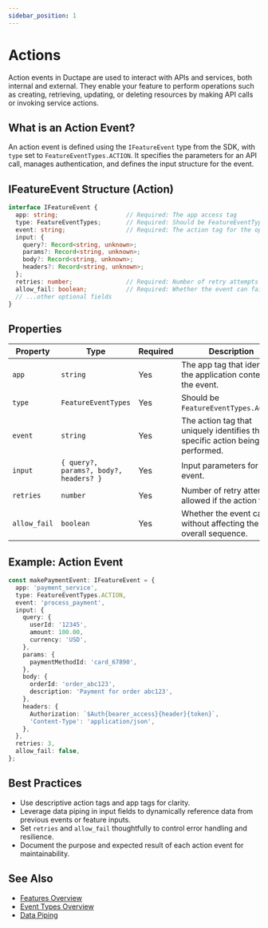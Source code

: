 ```yaml
---
sidebar_position: 1
---
```


# Actions

Action events in Ductape are used to interact with APIs and services, both internal and external. They enable your feature to perform operations such as creating, retrieving, updating, or deleting resources by making API calls or invoking service actions.

## What is an Action Event?

An action event is defined using the `IFeatureEvent` type from the SDK, with `type` set to `FeatureEventTypes.ACTION`. It specifies the parameters for an API call, manages authentication, and defines the input structure for the event.

## IFeatureEvent Structure (Action)

```typescript
interface IFeatureEvent {
  app: string;                   // Required: The app access tag
  type: FeatureEventTypes;       // Required: Should be FeatureEventTypes.ACTION
  event: string;                 // Required: The action tag for the operation
  input: {
    query?: Record<string, unknown>;
    params?: Record<string, unknown>;
    body?: Record<string, unknown>;
    headers?: Record<string, unknown>;
  };
  retries: number;               // Required: Number of retry attempts if the action fails
  allow_fail: boolean;           // Required: Whether the event can fail without affecting the overall sequence
  // ...other optional fields
}
```

## Properties

| Property     | Type                                    | Required | Description                                                                                     |
|--------------|-----------------------------------------|----------|-------------------------------------------------------------------------------------------------|
| `app`        | `string`                                | Yes      | The app tag that identifies the application context for the event.                              |
| `type`       | `FeatureEventTypes`                     | Yes      | Should be `FeatureEventTypes.ACTION`.                                                           |
| `event`      | `string`                                | Yes      | The action tag that uniquely identifies the specific action being performed.                    |
| `input`      | `{ query?, params?, body?, headers? }`  | Yes      | Input parameters for the event.                                                                 |
| `retries`    | `number`                                | Yes      | Number of retry attempts allowed if the action fails.                                           |
| `allow_fail` | `boolean`                               | Yes      | Whether the event can fail without affecting the overall sequence.                              |

## Example: Action Event

```typescript
const makePaymentEvent: IFeatureEvent = {
  app: 'payment_service',
  type: FeatureEventTypes.ACTION,
  event: 'process_payment',
  input: {
    query: {
      userId: '12345',
      amount: 100.00,
      currency: 'USD',
    },
    params: {
      paymentMethodId: 'card_67890',
    },
    body: {
      orderId: 'order_abc123',
      description: 'Payment for order abc123',
    },
    headers: {
      Authorization: `$Auth{bearer_access}{header}{token}`,
      'Content-Type': 'application/json',
    },
  },
  retries: 3,
  allow_fail: false,
};
```

## Best Practices
- Use descriptive action tags and app tags for clarity.
- Leverage data piping in input fields to dynamically reference data from previous events or feature inputs.
- Set `retries` and `allow_fail` thoughtfully to control error handling and resilience.
- Document the purpose and expected result of each action event for maintainability.

## See Also
- [Features Overview](../../../getting-started.md)
- [Event Types Overview](../)
- [Data Piping](../data-piping.md)